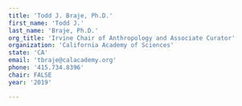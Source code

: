 ```yaml
---
title: 'Todd J. Braje, Ph.D.'
first_name: 'Todd J.'
last_name: 'Braje, Ph.D.'
org_title: 'Irvine Chair of Anthropology and Associate Curator'
organization: 'California Academy of Sciences'
state: 'CA'
email: 'tbraje@calacademy.org'
phone: '415.734.8396'
chair: FALSE
year: '2019'

---
```

